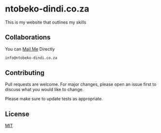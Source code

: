 # ntobeko-dindi.co.za
This is my website that outlines my skills

## Collaborations

You can [Mail Me](mailto:info@ntobeko-dindi.co.za?subject=[GitHub]%20Let's%20Work%20Together) Directly

```bash
info@ntobeko-dindi.co.za
```

## Contributing
Pull requests are welcome. For major changes, please open an issue first to discuss what you would like to change.

Please make sure to update tests as appropriate.

## License
[MIT](https://choosealicense.com/licenses/mit/)